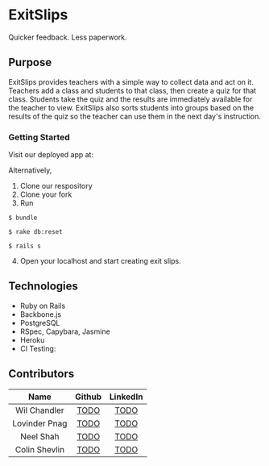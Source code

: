 
# ExitSlips

Quicker feedback. Less paperwork. 

## Purpose

ExitSlips provides teachers with a simple way to collect data and act on it. Teachers add a class and students to that class, then create a quiz for that class. Students take the quiz and the results are immediately available for the teacher to view. ExitSlips also sorts students into groups based on the results of the quiz so the teacher can use them in the next day's instruction.

### Getting Started

Visit our deployed app at:



Alternatively, 

1. Clone our respository
2. Clone your fork
3. Run

  ```` 
$ bundle

$ rake db:reset
  
$ rails s 
````
  
4. Open your localhost and start creating exit slips. 

## Technologies

* Ruby on Rails
* Backbone.js
* PostgreSQL
* RSpec, Capybara, Jasmine
* Heroku
* CI Testing: 

## Contributors

| Name          |   Github                                   |   LinkedIn                                  |
| :-----------: | :----------------------------------------: | :-----------------------------------------: |
| Wil Chandler | [TODO](https://github.com/graceekyim) | [TODO](https://www.linkedin.com/in/graceekyim) ||
| Lovinder Pnag | [TODO](https://github.com/axhi) | [TODO](https://www.linkedin.com/in/joeysabani) ||
| Neel Shah | [TODO](https://github.com/jochambo) | [TODO](https://www.linkedin.com/in/joeychamberlin) ||
| Colin Shevlin | [TODO](https://github.com/robschwartz) | [TODO](https://www.linkedin.com/in/robschwartz10) ||

